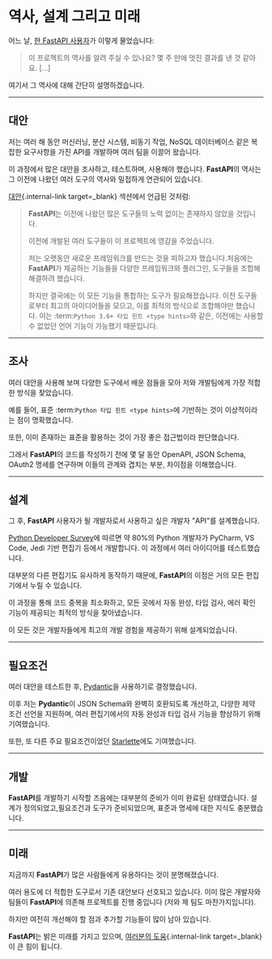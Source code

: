 # 역사, 설계 그리고 미래

어느 날, [한 FastAPI 사용자](https://github.com/fastapi/fastapi/issues/3#issuecomment-454956920)가 이렇게 물었습니다:

> 이 프로젝트의 역사를 알려 주실 수 있나요? 몇 주 만에 멋진 결과를 낸 것 같아요. [...]

여기서 그 역사에 대해 간단히 설명하겠습니다.

---

## 대안

저는 여러 해 동안 머신러닝, 분산 시스템, 비동기 작업, NoSQL 데이터베이스 같은 복잡한 요구사항을 가진 API를 개발하며 여러 팀을 이끌어 왔습니다.

이 과정에서 많은 대안을 조사하고, 테스트하며, 사용해야 했습니다. **FastAPI**의 역사는 그 이전에 나왔던 여러 도구의 역사와 밀접하게 연관되어 있습니다.

[대안](alternatives.md){.internal-link target=_blank} 섹션에서 언급된 것처럼:

> **FastAPI**는 이전에 나왔던 많은 도구들의 노력 없이는 존재하지 않았을 것입니다.
>
> 이전에 개발된 여러 도구들이 이 프로젝트에 영감을 주었습니다.
>
> 저는 오랫동안 새로운 프레임워크를 만드는 것을 피하고자 했습니다.처음에는 **FastAPI**가 제공하는 기능들을 다양한 프레임워크와 플러그인, 도구들을 조합해 해결하려 했습니다.
>
> 하지만 결국에는 이 모든 기능을 통합하는 도구가 필요해졌습니다. 이전 도구들로부터 최고의 아이디어들을 모으고, 이를 최적의 방식으로 조합해야만 했습니다. 이는 :term:`Python 3.6+ 타입 힌트 <type hints>`와 같은, 이전에는 사용할 수 없었던 언어 기능이 가능했기 때문입니다.

---

## 조사

여러 대안을 사용해 보며 다양한 도구에서 배운 점들을 모아 저와 개발팀에게 가장 적합한 방식을 찾았습니다.

예를 들어, 표준 :term:`Python 타입 힌트 <type hints>`에 기반하는 것이 이상적이라는 점이 명확했습니다.

또한, 이미 존재하는 표준을 활용하는 것이 가장 좋은 접근법이라 판단했습니다.

그래서 **FastAPI**의 코드를 작성하기 전에 몇 달 동안 OpenAPI, JSON Schema, OAuth2 명세를 연구하며 이들의 관계와 겹치는 부분, 차이점을 이해했습니다.

---

## 설계

그 후, **FastAPI** 사용자가 될 개발자로서 사용하고 싶은 개발자 "API"를 설계했습니다.

[Python Developer Survey](https://www.jetbrains.com/research/python-developers-survey-2018/#development-tools)에 따르면 약 80%의 Python 개발자가 PyCharm, VS Code, Jedi 기반 편집기 등에서 개발합니다. 이 과정에서 여러 아이디어를 테스트했습니다.

대부분의 다른 편집기도 유사하게 동작하기 때문에, **FastAPI**의 이점은 거의 모든 편집기에서 누릴 수 있습니다.

이 과정을 통해 코드 중복을 최소화하고, 모든 곳에서 자동 완성, 타입 검사, 에러 확인 기능이 제공되는 최적의 방식을 찾아냈습니다.

이 모든 것은 개발자들에게 최고의 개발 경험을 제공하기 위해 설계되었습니다.

---

## 필요조건

여러 대안을 테스트한 후, [Pydantic](https://docs.pydantic.dev/)을 사용하기로 결정했습니다.

이후 저는 **Pydantic**이 JSON Schema와 완벽히 호환되도록 개선하고, 다양한 제약 조건 선언을 지원하며, 여러 편집기에서의 자동 완성과 타입 검사 기능을 향상하기 위해 기여했습니다.

또한, 또 다른 주요 필요조건이었던 [Starlette](https://www.starlette.io/)에도 기여했습니다.

---

## 개발

**FastAPI**를 개발하기 시작할 즈음에는 대부분의 준비가 이미 완료된 상태였습니다. 설계가 정의되었고,필요조건과 도구가 준비되었으며, 표준과 명세에 대한 지식도 충분했습니다.

---

## 미래

지금까지 **FastAPI**가 많은 사람들에게 유용하다는 것이 분명해졌습니다.

여러 용도에 더 적합한 도구로서 기존 대안보다 선호되고 있습니다. 이미 많은 개발자와 팀들이 **FastAPI**에 의존해 프로젝트를 진행 중입니다 (저와 제 팀도 마찬가지입니다).

하지만 여전히 개선해야 할 점과 추가할 기능들이 많이 남아 있습니다.

**FastAPI**는 밝은 미래를 가지고 있으며, [여러분의 도움](help-fastapi.md){.internal-link target=_blank}이 큰 힘이 됩니다.
